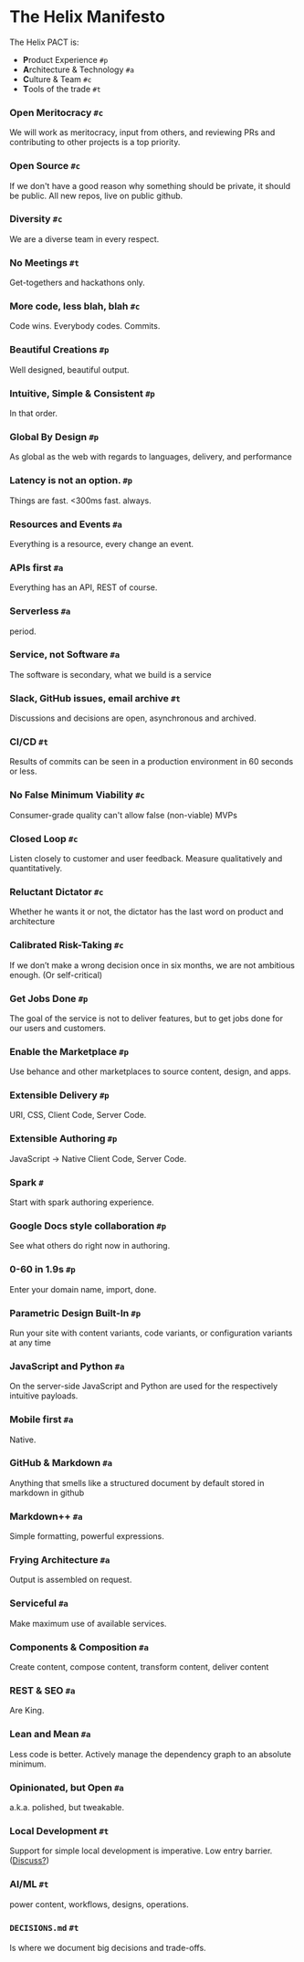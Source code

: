 # The Helix Manifesto

The Helix PACT is:

* **P**roduct Experience `#p`
* **A**rchitecture & Technology `#a`
* **C**ulture & Team `#c`
* **T**ools of the trade `#t`

### Open Meritocracy `#c`

We will work as meritocracy, input from others, and reviewing PRs and contributing to other projects is a top priority.

### Open Source `#c`

If we don't have a good reason why something should be private, it should be public. All new repos, live on public github.

### Diversity `#c`

We are a diverse team in every respect.

### No Meetings `#t`

Get-togethers and hackathons only.

### More code, less blah, blah `#c`

Code wins. Everybody codes. Commits.

### Beautiful Creations `#p`

Well designed, beautiful output.

### Intuitive, Simple & Consistent `#p`

In that order.

### Global By Design `#p`

As global as the web with regards to languages, delivery, and performance

### Latency is not an option. `#p`

Things are fast. <300ms fast. always.

### Resources and Events `#a`

Everything is a resource, every change an event. 

### APIs first `#a`

Everything has an API, REST of course.

### Serverless `#a`

period.

### Service, not Software `#a`

The software is secondary, what we build is a service

### Slack, GitHub issues, email archive `#t`

Discussions and decisions are open, asynchronous and archived.

### CI/CD `#t`

Results of commits can be seen in a production environment in 60 seconds or less.

### No False Minimum Viability `#c`

Consumer-grade quality can't allow false (non-viable) MVPs

### Closed Loop `#c`

Listen closely to customer and user feedback. Measure qualitatively and quantitatively.

### Reluctant Dictator `#c`

Whether he wants it or not, the dictator has the last word on product and architecture

### Calibrated Risk-Taking `#c`

If we don’t make a wrong decision once in six months, we are not ambitious enough. (Or self-critical)

### Get Jobs Done `#p`

The goal of the service is not to deliver features, but to get jobs done for our users and customers. 

### Enable the Marketplace `#p`

Use behance and other marketplaces to source content, design, and apps.

### Extensible Delivery `#p`

URI, CSS, Client Code, Server Code.

### Extensible Authoring `#p`

JavaScript → Native Client Code, Server Code.

### Spark `#`

Start with spark authoring experience.

### Google Docs style collaboration `#p`

See what others do right now in authoring.

### 0-60 in 1.9s `#p`

Enter your domain name, import, done.

### Parametric Design Built-In `#p`

Run your site with content variants, code variants, or configuration variants at any time  

### JavaScript and Python `#a`

On the server-side JavaScript and Python are used for the respectively intuitive payloads.

### Mobile first `#a`

Native.

### GitHub & Markdown `#a`

Anything that smells like a structured document by default stored in markdown in github

### Markdown++ `#a`

Simple formatting, powerful expressions.

### Frying Architecture `#a`

Output is assembled on request.

### Serviceful `#a`

Make maximum use of available services.

### Components & Composition `#a`

Create content, compose content, transform content, deliver content

### REST & SEO `#a`

Are King.

### Lean and Mean `#a`

Less code is better. Actively manage the dependency graph to an absolute minimum.

### Opinionated, but Open `#a`

a.k.a. polished, but tweakable.

### Local Development `#t`

Support for simple local development is imperative. Low entry barrier.
([Discuss?](https://github.com/adobe/project-helix/issues/19))

### AI/ML `#t`

power content, workflows, designs, operations.

### `DECISIONS.md` `#t`

Is where we document big decisions and trade-offs.
